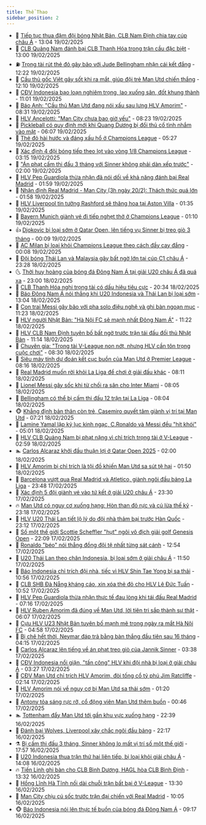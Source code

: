 ```yaml
---
title: Thể Thao
sidebar_position: 2
---
```


<!-- dantri-the-thao:START -->
- 🎡 [Tiếp tục thua đậm đội bóng Nhật Bản, CLB Nam Định chia tay cúp châu Á](https://dantri.com.vn/the-thao/tiep-tuc-thua-dam-doi-bong-nhat-ban-clb-nam-dinh-chia-tay-cup-chau-a-20250219195403349.htm) - 13:04 19/02/2025
- 💯 [CLB Quảng Nam đánh bại CLB Thanh Hóa trong trận cầu đặc biệt](https://dantri.com.vn/the-thao/clb-quang-nam-danh-bai-clb-thanh-hoa-trong-tran-cau-dac-biet-20250219192235385.htm) - 13:00 19/02/2025
- ⛽️ [Trọng tài rút thẻ đỏ gây bão với Jude Bellingham nhận cái kết đắng](https://dantri.com.vn/the-thao/trong-tai-rut-the-do-gay-bao-voi-jude-bellingham-nhan-cai-ket-dang-20250219192234418.htm) - 12:22 19/02/2025
- 💃 [Cầu thủ gốc Việt gây sốt khi ra mắt, giúp đội trẻ Man Utd chiến thắng](https://dantri.com.vn/the-thao/cau-thu-goc-viet-gay-sot-khi-ra-mat-giup-doi-tre-man-utd-chien-thang-20250219185159892.htm) - 12:10 19/02/2025
- 🌈 [CĐV Indonesia bạo loạn nghiêm trọng, lao xuống sân, đốt khung thành](https://dantri.com.vn/the-thao/cdv-indonesia-bao-loan-nghiem-trong-lao-xuong-san-dot-khung-thanh-20250219133839654.htm) - 11:01 19/02/2025
- 🦅 [Báo Anh: &quot;Cầu thủ Man Utd đang nói xấu sau lưng HLV Amorim&quot;](https://dantri.com.vn/the-thao/bao-anh-cau-thu-man-utd-dang-noi-xau-sau-lung-hlv-amorim-20250219111903262.htm) - 08:31 19/02/2025
- 🌝 [HLV Ancelotti: &quot;Man City chưa bao giờ yếu&quot;](https://dantri.com.vn/the-thao/hlv-ancelotti-man-city-chua-bao-gio-yeu-20250219122524493.htm) - 08:23 19/02/2025
- 🚀 [Pickleball có quy định mới khi Quang Dương bị đối thủ cố tình nhắm vào mặt](https://dantri.com.vn/the-thao/pickleball-co-quy-dinh-moi-khi-quang-duong-bi-doi-thu-co-tinh-nham-vao-mat-20250219130735441.htm) - 06:07 19/02/2025
- 🎉 [Thẻ đỏ hài hước và đáng xấu hổ ở Champions League](https://dantri.com.vn/the-thao/the-do-hai-huoc-va-dang-xau-ho-o-champions-league-20250219122731053.htm) - 05:27 19/02/2025
- 📝 [Xác định 4 đội bóng tiếp theo lọt vào vòng 1/8 Champions League](https://dantri.com.vn/the-thao/xac-dinh-4-doi-bong-tiep-theo-lot-vao-vong-18-champions-league-20250219095906557.htm) - 03:15 19/02/2025
- 🦄 [&quot;Án phạt cấm thi đấu 3 tháng với Sinner không phải dàn xếp trước&quot;](https://dantri.com.vn/the-thao/an-phat-cam-thi-dau-3-thang-voi-sinner-khong-phai-dan-xep-truoc-20250219084816867.htm) - 02:00 19/02/2025
- 🎉 [HLV Pep Guardiola thừa nhận đã nói dối về khả năng đánh bại Real Madrid](https://dantri.com.vn/the-thao/hlv-pep-guardiola-thua-nhan-da-noi-doi-ve-kha-nang-danh-bai-real-madrid-20250219082220943.htm) - 01:59 19/02/2025
- 💼 [Nhận định Real Madrid - Man City &lpar;3h ngày 20/2&rpar;: Thách thức quá lớn](https://dantri.com.vn/the-thao/nhan-dinh-real-madrid-man-city-3h-ngay-202-thach-thuc-qua-lon-20250219074044977.htm) - 01:58 19/02/2025
- 🤡 [HLV Liverpool tin tưởng Rashford sẽ thăng hoa tại Aston Villa](https://dantri.com.vn/the-thao/hlv-liverpool-tin-tuong-rashford-se-thang-hoa-tai-aston-villa-20250219081026454.htm) - 01:35 19/02/2025
- 🦆 [Bayern Munich giành vé đi tiếp nghẹt thở ở Champions League](https://dantri.com.vn/the-thao/bayern-munich-gianh-ve-di-tiep-nghet-tho-o-champions-league-20250219081013201.htm) - 01:10 19/02/2025
- 👍 [Djokovic bị loại sớm ở Qatar Open, lên tiếng vụ Sinner bị treo giò 3 tháng](https://dantri.com.vn/the-thao/djokovic-bi-loai-som-o-qatar-open-len-tieng-vu-sinner-bi-treo-gio-3-thang-20250219070642739.htm) - 00:09 19/02/2025
- 💼 [AC Milan bị loại khỏi Champions League theo cách đầy cay đắng](https://dantri.com.vn/the-thao/ac-milan-bi-loai-khoi-champions-league-theo-cach-day-cay-dang-20250219071125219.htm) - 00:08 19/02/2025
- 🦒 [Đội bóng Thái Lan và Malaysia gây bất ngờ lớn tại cúp C1 châu Á](https://dantri.com.vn/the-thao/doi-bong-thai-lan-va-malaysia-gay-bat-ngo-lon-tai-cup-c1-chau-a-20250219001415044.htm) - 23:28 18/02/2025
- 🌜 [Thời huy hoàng của bóng đá Đông Nam Á tại giải U20 châu Á đã quá xa](https://dantri.com.vn/the-thao/thoi-huy-hoang-cua-bong-da-dong-nam-a-tai-giai-u20-chau-a-da-qua-xa-20250218155220178.htm) - 23:00 18/02/2025
- 🦆 [CLB Thanh Hóa nghi trọng tài có dấu hiệu tiêu cực](https://dantri.com.vn/the-thao/clb-thanh-hoa-nghi-trong-tai-co-dau-hieu-tieu-cuc-20250219063523617.htm) - 20:34 18/02/2025
- 💪 [Báo Đông Nam Á nói thẳng khi U20 Indonesia và Thái Lan bị loại sớm](https://dantri.com.vn/the-thao/bao-dong-nam-a-noi-thang-khi-u20-indonesia-va-thai-lan-bi-loai-som-20250218193836580.htm) - 13:04 18/02/2025
- 🧠 [Con trai Messi gây bão với pha solo điệu nghệ và ghi bàn ngoạn mục](https://dantri.com.vn/the-thao/con-trai-messi-gay-bao-voi-pha-solo-dieu-nghe-va-ghi-ban-ngoan-muc-20250218182313593.htm) - 11:23 18/02/2025
- 🦄 [HLV người Nhật Bản: &quot;Hà Nội FC sẽ mạnh nhất Đông Nam Á&quot;](https://dantri.com.vn/the-thao/hlv-nguoi-nhat-ban-ha-noi-fc-se-manh-nhat-dong-nam-a-20250218182221135.htm) - 11:22 18/02/2025
- 🥸 [HLV CLB Nam Định tuyên bố bất ngờ trước trận tái đấu đối thủ Nhật Bản](https://dantri.com.vn/the-thao/hlv-clb-nam-dinh-tuyen-bo-bat-ngo-truoc-tran-tai-dau-doi-thu-nhat-ban-20250218181401378.htm) - 11:14 18/02/2025
- 🤠 [Chuyên gia: &quot;Trọng tài V-League non nớt, nhưng HLV cần tôn trọng cuộc chơi&quot;](https://dantri.com.vn/the-thao/chuyen-gia-trong-tai-v-league-non-not-nhung-hlv-can-ton-trong-cuoc-choi-20250218004513310.htm) - 08:30 18/02/2025
- 👺 [Siêu máy tính dự đoán kết cục buồn của Man Utd ở Premier League](https://dantri.com.vn/the-thao/sieu-may-tinh-du-doan-ket-cuc-buon-cua-man-utd-o-premier-league-20250218135920580.htm) - 08:16 18/02/2025
- 📝 [Real Madrid muốn rời khỏi La Liga để chơi ở giải đấu khác](https://dantri.com.vn/the-thao/real-madrid-muon-roi-khoi-la-liga-de-choi-o-giai-dau-khac-20250218114019735.htm) - 08:11 18/02/2025
- 🦆 [Lionel Messi gây sốc khi từ chối ra sân cho Inter Miami](https://dantri.com.vn/the-thao/lionel-messi-gay-soc-khi-tu-choi-ra-san-cho-inter-miami-20250218130406737.htm) - 08:05 18/02/2025
- 🥳 [Bellingham có thể bị cấm thi đấu 12 trận tại La Liga](https://dantri.com.vn/the-thao/bellingham-co-the-bi-cam-thi-dau-12-tran-tai-la-liga-20250218102226713.htm) - 08:04 18/02/2025
- 🐵 [Khẳng định bản thân còn trẻ, Casemiro quyết tâm giành vị trí tại Man Utd](https://dantri.com.vn/the-thao/khang-dinh-ban-than-con-tre-casemiro-quyet-tam-gianh-vi-tri-tai-man-utd-20250218142136759.htm) - 07:21 18/02/2025
- 🤩 [Lamine Yamal lập kỷ lục kinh ngạc, C.Ronaldo và Messi đều &quot;hít khói&quot;](https://dantri.com.vn/the-thao/lamine-yamal-lap-ky-luc-kinh-ngac-cronaldo-va-messi-deu-hit-khoi-20250218114719762.htm) - 05:01 18/02/2025
- 🤠 [HLV CLB Quảng Nam bị phạt nặng vì chỉ trích trọng tài ở V-League](https://dantri.com.vn/the-thao/hlv-clb-quang-nam-bi-phat-nang-vi-chi-trich-trong-tai-o-v-league-20250218103940319.htm) - 02:59 18/02/2025
- 🏊 [Carlos Alcaraz khởi đầu thuận lợi ở Qatar Open 2025](https://dantri.com.vn/the-thao/carlos-alcaraz-khoi-dau-thuan-loi-o-qatar-open-2025-20250218083735325.htm) - 02:00 18/02/2025
- 🗽 [HLV Amorim bị chỉ trích là tội đồ khiến Man Utd sa sút tệ hại](https://dantri.com.vn/the-thao/hlv-amorim-bi-chi-trich-la-toi-do-khien-man-utd-sa-sut-te-hai-20250218000723731.htm) - 01:50 18/02/2025
- 🚀 [Barcelona vượt qua Real Madrid và Atletico, giành ngôi đầu bảng La Liga](https://dantri.com.vn/the-thao/barcelona-vuot-qua-real-madrid-va-atletico-gianh-ngoi-dau-bang-la-liga-20250218064810086.htm) - 23:48 17/02/2025
- 🎉 [Xác định 5 đội giành vé vào tứ kết ở giải U20 châu Á](https://dantri.com.vn/the-thao/xac-dinh-5-doi-gianh-ve-vao-tu-ket-o-giai-u20-chau-a-20250217222733504.htm) - 23:30 17/02/2025
- 🔥 [Man Utd có nguy cơ xuống hạng: Hòn than đỏ rực và cú lừa thế kỷ](https://dantri.com.vn/the-thao/man-utd-co-nguy-co-xuong-hang-hon-than-do-ruc-va-cu-lua-the-ky-20250218004835552.htm) - 23:18 17/02/2025
- 🎉 [HLV U20 Thái Lan tiết lộ lý do đội nhà thảm bại trước Hàn Quốc](https://dantri.com.vn/the-thao/hlv-u20-thai-lan-tiet-lo-ly-do-doi-nha-tham-bai-truoc-han-quoc-20250217234625220.htm) - 23:12 17/02/2025
- 🎡 [Số một thế giới Scottie Scheffler &quot;hụt&quot; ngôi vô địch giải golf Genesis Open](https://dantri.com.vn/the-thao/so-mot-the-gioi-scottie-scheffler-hut-ngoi-vo-dich-giai-golf-genesis-open-20250217230128984.htm) - 22:09 17/02/2025
- 🐻 [Ronaldo &quot;béo&quot; nói thẳng đồng đội tệ nhất từng sát cánh](https://dantri.com.vn/the-thao/ronaldo-beo-noi-thang-dong-doi-te-nhat-tung-sat-canh-20250217195411806.htm) - 12:54 17/02/2025
- 🌊 [U20 Thái Lan theo chân Indonesia, bị loại sớm ở giải châu Á](https://dantri.com.vn/the-thao/u20-thai-lan-theo-chan-indonesia-bi-loai-som-o-giai-chau-a-20250217183743627.htm) - 11:50 17/02/2025
- 💃 [Báo Indonesia chỉ trích đội nhà, tiếc vì HLV Shin Tae Yong bị sa thải](https://dantri.com.vn/the-thao/bao-indonesia-chi-trich-doi-nha-tiec-vi-hlv-shin-tae-yong-bi-sa-thai-20250217150412696.htm) - 10:56 17/02/2025
- 🤔 [CLB SHB Đà Nẵng kháng cáo, xin xóa thẻ đỏ cho HLV Lê Đức Tuấn](https://dantri.com.vn/the-thao/clb-shb-da-nang-khang-cao-xin-xoa-the-do-cho-hlv-le-duc-tuan-20250217172619103.htm) - 10:52 17/02/2025
- 🤭 [HLV Pep Guardiola thừa nhận thực tế đau lòng khi tái đấu Real Madrid](https://dantri.com.vn/the-thao/hlv-pep-guardiola-thua-nhan-thuc-te-dau-long-khi-tai-dau-real-madrid-20250217123251946.htm) - 07:16 17/02/2025
- 👹 [HLV Ruben Amorim đã đúng về Man Utd, lời tiên tri sắp thành sự thật](https://dantri.com.vn/the-thao/hlv-ruben-amorim-da-dung-ve-man-utd-loi-tien-tri-sap-thanh-su-that-20250217130738799.htm) - 06:07 17/02/2025
- 🗽 [Cựu HLV U23 Nhật Bản tuyên bố mạnh mẽ trong ngày ra mắt Hà Nội FC](https://dantri.com.vn/the-thao/cuu-hlv-u23-nhat-ban-tuyen-bo-manh-me-trong-ngay-ra-mat-ha-noi-fc-20250217115512597.htm) - 04:58 17/02/2025
- 🥳 [Bị chê hết thời, Neymar đáp trả bằng bàn thắng đầu tiên sau 16 tháng](https://dantri.com.vn/the-thao/bi-che-het-thoi-neymar-dap-tra-bang-ban-thang-dau-tien-sau-16-thang-20250217111539296.htm) - 04:15 17/02/2025
- 💃 [Carlos Alcaraz lên tiếng về án phạt treo giò của Jannik Sinner](https://dantri.com.vn/the-thao/carlos-alcaraz-len-tieng-ve-an-phat-treo-gio-cua-jannik-sinner-20250217103227567.htm) - 03:38 17/02/2025
- 🧰 [CĐV Indonesia nổi giận, &quot;tấn công&quot; HLV khi đội nhà bị loại ở giải châu Á](https://dantri.com.vn/the-thao/cdv-indonesia-noi-gian-tan-cong-hlv-khi-doi-nha-bi-loai-o-giai-chau-a-20250217102705323.htm) - 03:27 17/02/2025
- 💪 [CĐV Man Utd chỉ trích HLV Amorim, đòi tống cổ tỷ phú Jim Ratcliffe](https://dantri.com.vn/the-thao/cdv-man-utd-chi-trich-hlv-amorim-doi-tong-co-ty-phu-jim-ratcliffe-20250217084331650.htm) - 02:14 17/02/2025
- 🚀 [HLV Amorim nói về nguy cơ bị Man Utd sa thải sớm](https://dantri.com.vn/the-thao/hlv-amorim-noi-ve-nguy-co-bi-man-utd-sa-thai-som-20250217073302489.htm) - 01:20 17/02/2025
- 🤠 [Antony tỏa sáng rực rỡ, cổ động viên Man Utd thêm buồn](https://dantri.com.vn/the-thao/antony-toa-sang-ruc-ro-co-dong-vien-man-utd-them-buon-20250217074439414.htm) - 00:46 17/02/2025
- 🏊 [Tottenham đẩy Man Utd tới gần khu vực xuống hạng](https://dantri.com.vn/the-thao/tottenham-day-man-utd-toi-gan-khu-vuc-xuong-hang-20250217053928433.htm) - 22:39 16/02/2025
- 🦄 [Đánh bại Wolves, Liverpool xây chắc ngôi đầu bảng](https://dantri.com.vn/the-thao/danh-bai-wolves-liverpool-xay-chac-ngoi-dau-bang-20250217051657670.htm) - 22:17 16/02/2025
- ⚗️ [Bị cấm thi đấu 3 tháng, Sinner không lo mất vị trí số một thế giới](https://dantri.com.vn/the-thao/bi-cam-thi-dau-3-thang-sinner-khong-lo-mat-vi-tri-so-mot-the-gioi-20250216195200773.htm) - 17:57 16/02/2025
- 🥷 [U20 Indonesia thua trận thứ hai liên tiếp, bị loại khỏi giải châu Á](https://dantri.com.vn/the-thao/u20-indonesia-thua-tran-thu-hai-lien-tiep-bi-loai-khoi-giai-chau-a-20250216210406545.htm) - 14:08 16/02/2025
- 🔥 [Tiến Linh ghi bàn cho CLB Bình Dương, HAGL hòa CLB Bình Định](https://dantri.com.vn/the-thao/tien-linh-ghi-ban-cho-clb-binh-duong-hagl-hoa-clb-binh-dinh-20250216201935516.htm) - 13:32 16/02/2025
- 🦅 [Hồng Lĩnh Hà Tĩnh nối dài chuỗi trận bất bại ở V-League](https://dantri.com.vn/the-thao/hong-linh-ha-tinh-noi-dai-chuoi-tran-bat-bai-o-v-league-20250216205921067.htm) - 13:30 16/02/2025
- 🌝 [Man City chịu cú sốc trước trận đại chiến với Real Madrid](https://dantri.com.vn/the-thao/man-city-chiu-cu-soc-truoc-tran-dai-chien-voi-real-madrid-20250216170437072.htm) - 10:05 16/02/2025
- 🐵 [Báo Indonesia nói lên thực tế buồn của bóng đá Đông Nam Á](https://dantri.com.vn/the-thao/bao-indonesia-noi-len-thuc-te-buon-cua-bong-da-dong-nam-a-20250216113509120.htm) - 09:17 16/02/2025<!-- dantri-the-thao:END -->
